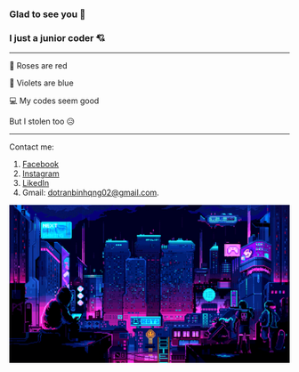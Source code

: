 ### Glad to see you :smiling_face_with_three_hearts:
### I just a junior coder :cupid:
---
🌹 Roses are red

🌷 Violets are blue

💻 My codes seem good

But I stolen too 😥

---
Contact me:
1. [Facebook](https://www.facebook.com/bin.do.jjw/)
2. [Instagram](https://www.instagram.com/bin_do.02/)
3. [LikedIn](https://www.linkedin.com/in/%C4%91%E1%BB%97-tr%E1%BA%A7n-b%C3%ACnh-419665215/)
4. Gmail: dotranbinhqng02@gmail.com.

![image](https://github.com/dtrbinh/dtrbinh/blob/main/img/9bc27292880429.5e569ff84e4d0.gif)

